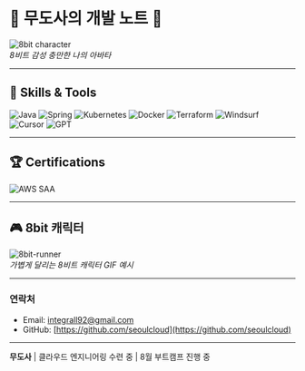 # 👾 무도사의 개발 노트 👾

![8bit character](https://media.giphy.com/media/26xBMuJ7Iwo8Yv7xW/giphy.gif)  
*8비트 감성 충만한 나의 아바타*

---

## 🚀 Skills & Tools

![Java](https://img.shields.io/badge/Java-007396?style=for-the-badge&logo=java&logoColor=white)
![Spring](https://img.shields.io/badge/Spring-6DB33F?style=for-the-badge&logo=spring&logoColor=white)
![Kubernetes](https://img.shields.io/badge/Kubernetes-326CE5?style=for-the-badge&logo=kubernetes&logoColor=white)
![Docker](https://img.shields.io/badge/Docker-2496ED?style=for-the-badge&logo=docker&logoColor=white)
![Terraform](https://img.shields.io/badge/Terraform-623CE4?style=for-the-badge&logo=terraform&logoColor=white)
![Windsurf](https://img.shields.io/badge/Windsurf-000000?style=for-the-badge&logo=wind&logoColor=white) <!-- 공식 로고 없으면 검은색으로 임시 -->
![Cursor](https://img.shields.io/badge/Cursor-00BCD4?style=for-the-badge&logo=cursor&logoColor=white) <!-- 공식 로고 없으면 비슷한 색상으로 대체 -->
![GPT](https://img.shields.io/badge/GPT-FF6F61?style=for-the-badge&logo=openai&logoColor=white)

---

## 🏆 Certifications

![AWS SAA](https://img.shields.io/badge/AWS-SAA-orange?style=for-the-badge&logo=amazon-aws&logoColor=white)

---

## 🎮 8bit 캐릭터

![8bit-runner](https://media.giphy.com/media/l0HlNQ03J5JxX6lva/giphy.gif)  
*가볍게 달리는 8비트 캐릭터 GIF 예시*

---

### 연락처  
- Email: integrall92@gmail.com
- GitHub: [https://github.com/seoulcloud](https://github.com/seoulcloud)

---

**무도사** | 클라우드 엔지니어링 수련 중 | 8월 부트캠프 진행 중

